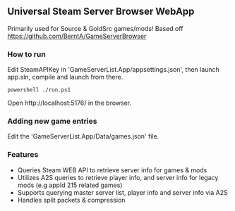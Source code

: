 ## Universal Steam Server Browser WebApp
Primarily used for Source & GoldSrc games/mods! Based off https://github.com/BerntA/GameServerBrowser

### How to run
Edit SteamAPIKey in 'GameServerList.App/appsettings.json', then launch app.sln, compile and launch from there.

```
powershell ./run.ps1
```

Open http://localhost:5176/ in the browser.

### Adding new game entries
Edit the 'GameServerList.App/Data/games.json' file.

### Features
- Queries Steam WEB API to retrieve server info for games & mods
- Utilizes A2S queries to retrieve player info, and server info for legacy mods (e.g appId 215 related games)
- Supports querying master server list, player info and server info via A2S
- Handles split packets & compression
